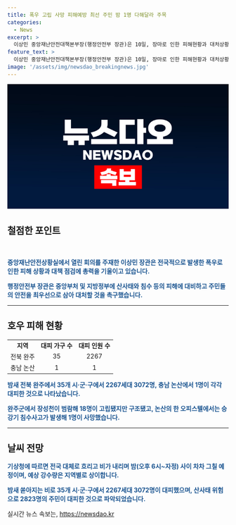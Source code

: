 ```yaml
---
title: 폭우 고립 사망 피해예방 최선 주민 밤 1명 다해달라 주목
categories:
  - News
excerpt: >
  이상민 중앙재난안전대책본부장(행정안전부 장관)은 10일, 장마로 인한 피해현황과 대처상황을 점검하고, 중앙재난안전대책본부 회의를 주재했다. 전북과 충남에서의 호우로 인한 피해 상황에 대응하기 위해 중대본 단계를 격상하고, 관계부처와 지자체에 총력을 다할 것을 지시했다. 또한, 기상청에 따르면 밤까지 비가 그칠 예정이며, 밤새 쏟아진 비로 35개 시·군·구에서 2267세대 3072명이 대피했다. 행안부는 인명구조와 피해 예방을 위해 최선을 다하고 있다.
feature_text: >
  이상민 중앙재난안전대책본부장(행정안전부 장관)은 10일, 장마로 인한 피해현황과 대처상황을 점검하고, 중앙재난안전대책본부 회의를 주재했다. 전북과 충남에서의 호우로 인한 피해 상황에 대응하기 위해 중대본 단계를 격상하고, 관계부처와 지자체에 총력을 다할 것을 지시했다. 또한, 기상청에 따르면 밤까지 비가 그칠 예정이며, 밤새 쏟아진 비로 35개 시·군·구에서 2267세대 3072명이 대피했다. 행안부는 인명구조와 피해 예방을 위해 최선을 다하고 있다.
image: '/assets/img/newsdao_breakingnews.jpg'
---
```


<p><img src="/assets/img/newsdao_breakingnews.jpg" alt="pcversion 속보" /></p>

<h2 data-ke-size="size26">철점한 포인트</h2>

<p data-ke-size="size16">&nbsp;</p>

<p><b><span style="color: #1a5490;">중앙재난안전상황실에서 열린 회의를 주재한 이상민 장관은 전국적으로 발생한 폭우로 인한 피해 상황과 대책 점검에 총력을 기울이고 있습니다. </span></b></p>

<p><b><span style="color: #1a5490;">행정안전부 장관은 중앙부처 및 지방정부에 산사태와 침수 등의 피해에 대비하고 주민들의 안전을 최우선으로 삼아 대처할 것을 촉구했습니다.</span></b></p>

<hr>

<h2 data-ke-size="size26">호우 피해 현황</h2>

<table>
   <tbody>
      <tr>
         <td style="text-align: center; height: 17px;"><b>지역</b></td>
         <td style="text-align: center; height: 17px;"><b>대피 가구 수</b></td>
         <td style="text-align: center; height: 17px;"><b>대피 인원 수</b></td>
      </tr>
      <tr>
         <td style="text-align: center; height: 17px;">전북 완주</td>
         <td style="text-align: center; height: 17px;">35</td>
         <td style="text-align: center; height: 17px;">2267</td>
      </tr>
      <tr>
         <td style="text-align: center; height: 17px;">충남 논산</td>
         <td style="text-align: center; height: 17px;">1</td>
         <td style="text-align: center; height: 17px;">1</td>
      </tr>
   </tbody>
</table>

<p><b><span style="color: #1a5490;">밤새 전북 완주에서 35개 시·군·구에서 2267세대 3072명, 충남 논산에서 1명이 각각 대피한 것으로 나타났습니다.</span></b></p>

<p><b><span style="color: #1a5490;">완주군에서 장성천이 범람해 18명이 고립됐지만 구조됐고, 논산의 한 오피스텔에서는 승강기 침수사고가 발생해 1명이 사망했습니다.</span></b></p>

<hr>

<h2 data-ke-size="size26">날씨 전망</h2>

<p><b><span style="color: #1a5490;">기상청에 따르면 전국 대체로 흐리고 비가 내리며 밤(오후 6시~자정) 사이 차차 그칠 예정이며, 예상 강수량은 지역별로 상이합니다.</span></b></p>

<p><b><span style="color: #1a5490;">밤새 쏟아지는 비로 35개 시·군·구에서 2267세대 3072명이 대피했으며, 산사태 위험으로 2823명의 주민이 대피한 것으로 파악되었습니다.</span></b></p>
실시간 뉴스 속보는, <a href="https://newsdao.kr" rel="dofollow">https://newsdao.kr</a>


